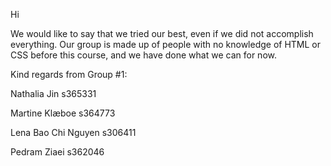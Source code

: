 Hi

We would like to say that we tried our best, even if we did not accomplish everything.
Our group is made up of people with no knowledge of HTML or CSS before this course, and 
we have done what we can for now. 

Kind regards from Group #1:

Nathalia Jin s365331

Martine Klæboe s364773

Lena Bao Chi Nguyen s306411

Pedram Ziaei s362046
